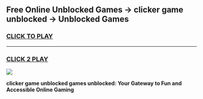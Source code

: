 
## Free Online Unblocked Games → clicker game unblocked → Unblocked Games
<h3>
<a href="https://premium.freeplayer.one?title=clicker_game_unblocked&ref=21F">CLICK TO PLAY</a></h3>
<hr>

<h3>
<a href="https://premium.freeplayer.one?title=clicker_game_unblocked&ref=21F">CLICK 2 PLAY</a>
  
</h3>

<a href="https://premium.freeplayer.one?title=clicker_game_unblocked&ref=21F/"><img src="https://clearcache.store/games.png"></a>


**clicker game unblocked games unblocked: Your Gateway to Fun and Accessible Online Gaming**
